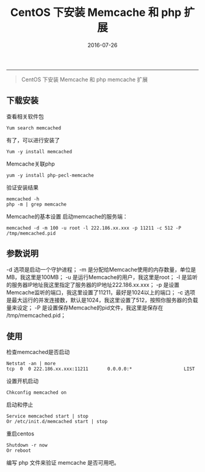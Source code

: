 ﻿---
title: CentOS 下安装 Memcache 和 php 扩展
date: 2016-07-26
categories: Install
tags:
  - CentOS
  - Memcache
  - PHP
---
-----------------------------------

> CentOS 下安装 Memcache 和 php memcache 扩展

## 下载安装

查看相关软件包

```
Yum search memcached 
```

有了，可以进行安装了

```
Yum -y install memcached
```

<!-- more -->

Memcache关联php

```
yum -y install php-pecl-memcache
```

验证安装结果

```
memcached -h
php -m | grep memcache
```

Memcache的基本设置
启动memcache的服务端：

```
memcached -d -m 100 -u root -l 222.186.xx.xxx -p 11211 -c 512 -P /tmp/memcached.pid
```

## 参数说明

-d    选项是启动一个守护进程；
-m    是分配给Memcache使用的内存数量，单位是MB，我这里是100MB；
-u    是运行Memcache的用户，我这里是root；
-l    是监听的服务器IP地址我这里指定了服务器的IP地址222.186.xx.xxx；
-p    是设置Memcache监听的端口，我这里设置了11211，最好是1024以上的端口；
-c    选项是最大运行的并发连接数，默认是1024，我这里设置了512，按照你服务器的负载量来设定；
-P    是设置保存Memcache的pid文件，我这里是保存在 /tmp/memcached.pid；

## 使用

检查memcached是否启动

```
Netstat -an | more
tcp  0  0 222.186.xx.xxx:11211       0.0.0.0:*                   LIST
```

设置开机启动

```
Chkconfig memcached on
```

启动和停止

```
Service memcached start | stop
Or /etc/init.d/memcached start | stop
```

重启centos 

```
Shutdown -r now
Or reboot
```

编写 php 文件来验证 memcache 是否可用吧。
